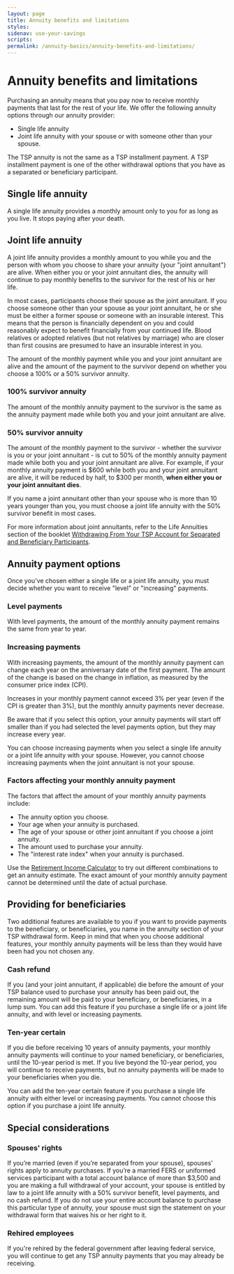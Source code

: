 ```yaml
---
layout: page
title: Annuity benefits and limitations
styles:
sidenav: use-your-savings
scripts:
permalink: /annuity-basics/annuity-benefits-and-limitations/
---
```


# Annuity benefits and limitations

Purchasing an annuity means that you pay now to receive monthly payments that last for the rest of your life. We offer the following annuity options through our annuity provider:

- Single life annuity
- Joint life annuity with your spouse or with someone other than your spouse.

<div class="usa-alert usa-alert-info">
<div class="usa-alert-body" markdown="1">
The TSP annuity is not the same as a TSP installment payment. A TSP installment payment is one of the other withdrawal options that you have as a separated or beneficiary participant.

## Single life annuity
A single life annuity provides a monthly amount only to you for as long as you live. It stops paying after your death.

## Joint life annuity
A joint life annuity provides a monthly amount to you while you and the person with whom you choose to share your annuity (your "joint annuitant") are alive. When either you or your joint annuitant dies, the annuity will continue to pay monthly benefits to the survivor for the rest of his or her life.

In most cases, participants choose their spouse as the joint annuitant. If you choose someone other than your spouse as your joint annuitant, he or she must be either a former spouse or someone with an insurable interest. This means that the person is financially dependent on you and could reasonably expect to benefit financially from your continued life. Blood relatives or adopted relatives (but not relatives by marriage) who are closer than first cousins are presumed to have an insurable interest in you.

The amount of the monthly payment while you and your joint annuitant are alive and the amount of the payment to the survivor depend on whether you choose a 100% or a 50% survivor annuity.

### 100% survivor annuity
The amount of the monthly annuity payment to the survivor is the same as the annuity payment made while both you and your joint annuitant are alive.

### 50% survivor annuity
The amount of the monthly payment to the survivor - whether the survivor is you or your joint annuitant - is cut to 50% of the monthly annuity payment made while both you and your joint annuitant are alive. For example, if your monthly annuity payment is $600 while both you and your joint annuitant are alive, it will be reduced by half, to $300 per month, **when either you or your joint annuitant dies**.

If you name a joint annuitant other than your spouse who is more than 10 years younger than you, you must choose a joint life annuity with the 50% survivor benefit in most cases.

For more information about joint annuitants, refer to the Life Annuities section of the booklet [Withdrawing From Your TSP Account for Separated and Beneficiary Participants](/publications/tspbk02.pdf).

## Annuity payment options
Once you’ve chosen either a single life or a joint life annuity, you must decide whether you want to receive "level" or "increasing" payments.

### Level payments
With level payments, the amount of the monthly annuity payment remains the same from year to year.

### Increasing payments
With increasing payments, the amount of the monthly annuity payment can change each year on the anniversary date of the first payment. The amount of the change is based on the change in inflation, as measured by the consumer price index (CPI).

Increases in your monthly payment cannot exceed 3% per year (even if the CPI is greater than 3%), but the monthly annuity payments never decrease.

Be aware that if you select this option, your annuity payments will start off smaller than if you had selected the level payments option, but they may increase every year.

You can choose increasing payments when you select a single life annuity or a joint life annuity with your spouse. However, you cannot choose increasing payments when the joint annuitant is not your spouse.

### Factors affecting your monthly annuity payment

The factors that affect the amount of your monthly annuity payments include:
+ The annuity option you choose.
+ Your age when your annuity is purchased.
+ The age of your spouse or other joint annuitant if you choose a joint annuity.
+ The amount used to purchase your annuity.
+ The "interest rate index" when your annuity is purchased.

Use the [Retirement Income Calculator](#) to try out different combinations to get an annuity estimate.
The exact amount of your monthly annuity payment cannot be determined until the date of actual purchase.

## Providing for beneficiaries
Two additional features are available to you if you want to provide payments to the beneficiary, or beneficiaries, you name in the annuity section of your TSP withdrawal form. Keep in mind that when you choose additional features, your monthly annuity payments will be less than they would have been had you not chosen any.

### Cash refund
If you (and your joint annuitant, if applicable) die before the amount of your TSP balance used to purchase your annuity has been paid out, the remaining amount will be paid to your beneficiary, or beneficiaries, in a lump sum.
You can add this feature if you purchase a single life or a joint life annuity, and with level or increasing payments.

### Ten-year certain
If you die before receiving 10 years of annuity payments, your monthly annuity payments will continue to your named beneficiary, or beneficiaries, until the 10-year period is met. If you live beyond the 10-year period, you will continue to receive payments, but no annuity payments will be made to your beneficiaries when you die.

You can add the ten-year certain feature if you purchase a single life annuity with either level or increasing payments. You cannot choose this option if you purchase a joint life annuity.

## Special considerations

### Spouses' rights
If you’re married (even if you’re separated from your spouse), spouses' rights apply to annuity purchases.
If you’re a married FERS or uniformed services participant with a total account balance of more than $3,500 and you are making a full withdrawal of your account, your spouse is entitled by law to a joint life annuity with a 50% survivor benefit, level payments, and no cash refund. If you do not use your entire account balance to purchase this particular type of annuity, your spouse must sign the statement on your withdrawal form that waives his or her right to it.

### Rehired employees
If you're rehired by the federal government after leaving federal service, you will continue to get any TSP annuity payments that you may already be receiving.
